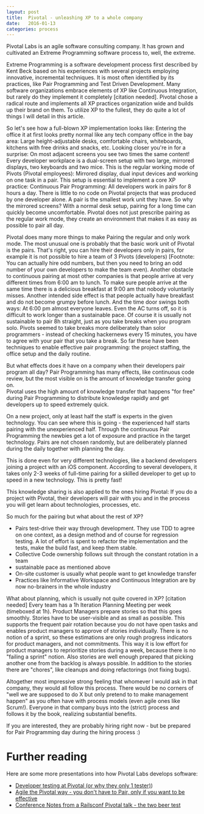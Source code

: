 ```yaml
---
layout: post
title:  Pivotal - unleashing XP to a whole company  
date:   2016-01-13
categories: process
---
```


Pivotal Labs is an agile software consulting company. It has grown and cultivated an Extreme Programming software process to, well, the extreme.  

Extreme Programming is a software development process first described by Kent Beck based on his experiences with several projects employing innovative, incremental techniques. 
It is most often identified by its practices, like Pair Programming and Test Driven Development. 
Many software organizations embrace elements of XP like Continuous Integration, but rarely do they implement it completely [citation needed].
Pivotal chose a radical route and implements all XP practices organization wide and builds up their brand on them. 
To utilize XP to the fullest, they do quite a lot of things I will detail in this article.  

So let's see how a full-blown XP implementation looks like: 
Entering the office it at first looks pretty normal like any tech company office in the bay area: 
Large height-adjustable desks, comfortable chairs, whiteboards, kitchens with free drinks and snacks, etc. 
Looking closer you're in for a surprise: On most adjacent screens you see two times the same content! 
Every developer workplace is a dual-screen setup with two large, mirrored displays, two keyboards and two mice. 
This is the regular working mode of Pivots (Pivotal employees): Mirrored display, dual input devices and working on one task in a pair. 
This setup is essential to implement a core XP practice: Continuous Pair Programming: All developers work in pairs for 8 hours a day.
There is little to no code on Pivotal projects that was produced by one developer alone. A pair is the smallest work unit they have. So why the mirrored screens? With a normal desk setup, pairing for a long time can quickly become uncomfortable. Pivotal does not just prescribe pairing as the regular work mode, they create an environment that makes it as easy as possible to pair all day. 

Pivotal does many more things to make Pairing the regular and only work mode. 
The most unusual one is probably that the basic work unit of Pivotal is the pairs.
That's right, you can hire their developers only in pairs, for example it is not possible to hire a team of 3 Pivots (developers) [Footnote: You can actually hire odd numbers, but then you need to bring an odd number of your own developers to make the team even).
Another obstacle to continuous pairing at most other companies is that people arrive at very different times from 6:00 am to lunch.
To make sure people arrive at the same time there is a delicious breakfast at 9:00 am that nobody voluntarily misses. 
Another intended side effect is that people actually have breakfast and do not become grumpy before lunch. 
And the time door swings both ways: At 6:00 pm almost everyone leaves. 
Even the AC turns off, so it is difficult to work longer than a sustainable pace.
Of course it is usually not sustainable to pair 8h straight, just as you take breaks when you program solo. Pivots seemed to take breaks more deliberately than solor programmers - instead of checking hackernews every 15 minutes, you have to agree with your pair that you take a break.
So far these have been techniques to enable effective pair programming: the project staffing, the office setup and the daily routine. 

But what effects does it have on a company when their developers pair program all day? Pair Programming has many effects, like continuous code review, but the most visible on is the amount of knowledge transfer going on.   
Pivotal uses the high amount of knowledge transfer that happens "for free" during Pair Programming to distribute knowledge rapidly and get developers up to speed extremely 
quick.  

On a new project, only at least half the staff is experts in the given technology. 
You can see where this is going - the experienced half starts pairing with the unexperienced half. 
Through the continuous Pair Programming the newbies get a lot of exposure and practice in the target technology. 
Pairs are not chosen randomly, but are deliberately planned during the daily together with planning the day.

This is done even for very different technologies, like a backend developers joining a project with an iOS component. 
According to several developers, it takes only 2-3 weeks of full-time pairing for a skilled developer to get up to speed in a new technology. 
This is pretty fast! 

This knowledge sharing is also applied to the ones hiring Pivotal: If you do a project with Pivotal, 
their developers will pair with you and in the process you will get learn about technologies, processes, etc.  

So much for the pairing but what about the rest of XP?  

  * Pairs test-drive their way through development. They use TDD to agree on one context, as a design method and of course for regression testing. A lot of effort is spent to refactor the implementation and the tests, make the build fast, and keep them stable.   
  * Collective Code ownership follows suit through the constant rotation in a team   
  * sustainable pace as mentioned above   
  * On-site customer is usually what people want to get knowledge transfer   
  * Practices like Informative Workspace and Continuous Integration are by now no-brainers in the whole industry  
  
What about planning, which is usually not quite covered in XP? [citation needed] Every team has a 1h Iteration Planning Meeting per week (timeboxed at 1h). 
Product Managers prepare stories so that this goes smoothly. Stories have to be user-visible and as small as possible. This supports the frequent pair rotation because you do not have open tasks and enables product managers to approve of stories individually. There is no notion of a sprint, so these estimations are only rough progress indicators for product managers, and not commitments. 
This way it is low effort for product managers to reprioritize stories during a week, because there is  no "failing a sprint" notion. 
Also stories are well enough prepared that picking another one from the backlog is always possible. In addition to the stories there are "chores", like cleanups and doing refactorings (not fixing bugs).

Altogether most impressive strong feeling that whomever I would ask in that company, they would all follow this process. There would be no corners of "well we are supposed to do X but only pretend to to make management happen" as you often have with process models (even agile ones like Scrum!).
Everyone in that company buys into the (strict) process and follows it by the book, realizing substantial benefits.
 
If you are interested, they are probably hiring right now - but be prepared for Pair Programming day during the hiring process :) 

# Further reading

Here are some more presentations into how Pivotal Labs develops software:

  * [Developer testing at Pivotal (or why they only 1 tester)](http://www.slideshare.net/guestc8adce/pivotal-labs-open-view-presentation-quality-assurance-and-developer-testing-presentation))
  * [Agile the Pivotal way - you don't have to Pair, only if you want to be effective](http://www.slideshare.net/motochan/agile-the-pivotal-way-compressed?next_slideshow=1)
  * [Conference Notes from a Railsconf Pivotal talk - the two beer test](http://trevmex.com/post/684437141/railsconf-day-4-session-3-notes-pivotallabs)


